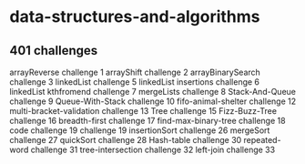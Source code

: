 # data-structures-and-algorithms 


## 401 challenges 

arrayReverse	challenge 1
arrayShift	challenge 2
arrayBinarySearch	challenge 3
linkedList	challenge 5
linkedList insertions	challenge 6
linkedList kthfromend	challenge 7
mergeLists	challenge 8
Stack-And-Queue	challenge 9
Queue-With-Stack	challenge 10
fifo-animal-shelter	challenge 12
multi-bracket-validation	challenge 13
Tree	challenge 15
Fizz-Buzz-Tree	challenge 16
breadth-first	challenge 17
find-max-binary-tree	challenge 18
code challenge 19	challenge 19
insertionSort	challenge 26
mergeSort	challenge 27
quickSort	challenge 28
Hash-table	challenge 30
repeated-word	challenge 31
tree-intersection	challenge 32
left-join	challenge 33
